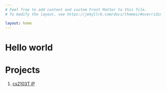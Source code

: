 ```yaml
---
# Feel free to add content and custom Front Matter to this file.
# To modify the layout, see https://jekyllrb.com/docs/themes/#overriding-theme-defaults

layout: home
---
```



# Hello world

# Projects

 1. [cs2103T iP](https://gabau.github.io/ip)


